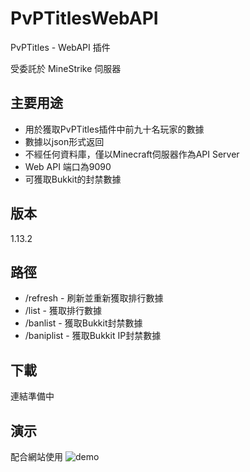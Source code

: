 # PvPTitlesWebAPI

PvPTitles - WebAPI 插件

受委託於 MineStrike 伺服器

## 主要用途

- 用於獲取PvPTitles插件中前九十名玩家的數據
- 數據以json形式返回
- 不經任何資料庫，僅以Minecraft伺服器作為API Server
- Web API 端口為9090
- 可獲取Bukkit的封禁數據

## 版本
1.13.2

## 路徑
- /refresh - 刷新並重新獲取排行數據
- /list - 獲取排行數據
- /banlist - 獲取Bukkit封禁數據
- /baniplist - 獲取Bukkit IP封禁數據

## 下載
連結準備中

## 演示
配合網站使用
![demo](https://cdn.discordapp.com/attachments/509943641679331328/533719101466607616/f77250387276fe42feeb60dd8543ff2e.png)
